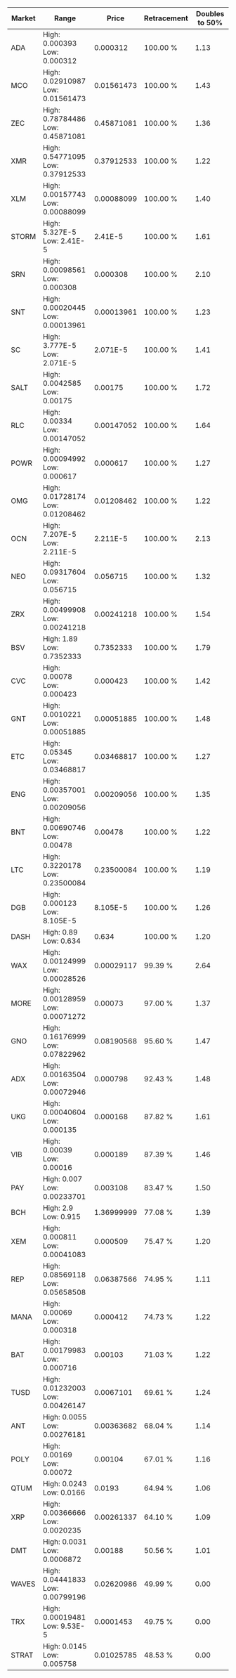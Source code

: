 | Market | Range | Price| Retracement | Doubles to 50% |
| --- | --- | --- | --- | --- |
| ADA | High: 0.000393<br />Low: 0.000312 | 0.000312 | 100.00 % | 1.13 |
| MCO | High: 0.02910987<br />Low: 0.01561473 | 0.01561473 | 100.00 % | 1.43 |
| ZEC | High: 0.78784486<br />Low: 0.45871081 | 0.45871081 | 100.00 % | 1.36 |
| XMR | High: 0.54771095<br />Low: 0.37912533 | 0.37912533 | 100.00 % | 1.22 |
| XLM | High: 0.00157743<br />Low: 0.00088099 | 0.00088099 | 100.00 % | 1.40 |
| STORM | High: 5.327E-5<br />Low: 2.41E-5 | 2.41E-5 | 100.00 % | 1.61 |
| SRN | High: 0.00098561<br />Low: 0.000308 | 0.000308 | 100.00 % | 2.10 |
| SNT | High: 0.00020445<br />Low: 0.00013961 | 0.00013961 | 100.00 % | 1.23 |
| SC | High: 3.777E-5<br />Low: 2.071E-5 | 2.071E-5 | 100.00 % | 1.41 |
| SALT | High: 0.0042585<br />Low: 0.00175 | 0.00175 | 100.00 % | 1.72 |
| RLC | High: 0.00334<br />Low: 0.00147052 | 0.00147052 | 100.00 % | 1.64 |
| POWR | High: 0.00094992<br />Low: 0.000617 | 0.000617 | 100.00 % | 1.27 |
| OMG | High: 0.01728174<br />Low: 0.01208462 | 0.01208462 | 100.00 % | 1.22 |
| OCN | High: 7.207E-5<br />Low: 2.211E-5 | 2.211E-5 | 100.00 % | 2.13 |
| NEO | High: 0.09317604<br />Low: 0.056715 | 0.056715 | 100.00 % | 1.32 |
| ZRX | High: 0.00499908<br />Low: 0.00241218 | 0.00241218 | 100.00 % | 1.54 |
| BSV | High: 1.89<br />Low: 0.7352333 | 0.7352333 | 100.00 % | 1.79 |
| CVC | High: 0.00078<br />Low: 0.000423 | 0.000423 | 100.00 % | 1.42 |
| GNT | High: 0.0010221<br />Low: 0.00051885 | 0.00051885 | 100.00 % | 1.48 |
| ETC | High: 0.05345<br />Low: 0.03468817 | 0.03468817 | 100.00 % | 1.27 |
| ENG | High: 0.00357001<br />Low: 0.00209056 | 0.00209056 | 100.00 % | 1.35 |
| BNT | High: 0.00690746<br />Low: 0.00478 | 0.00478 | 100.00 % | 1.22 |
| LTC | High: 0.3220178<br />Low: 0.23500084 | 0.23500084 | 100.00 % | 1.19 |
| DGB | High: 0.000123<br />Low: 8.105E-5 | 8.105E-5 | 100.00 % | 1.26 |
| DASH | High: 0.89<br />Low: 0.634 | 0.634 | 100.00 % | 1.20 |
| WAX | High: 0.00124999<br />Low: 0.00028526 | 0.00029117 | 99.39 % | 2.64 |
| MORE | High: 0.00128959<br />Low: 0.00071272 | 0.00073 | 97.00 % | 1.37 |
| GNO | High: 0.16176999<br />Low: 0.07822962 | 0.08190568 | 95.60 % | 1.47 |
| ADX | High: 0.00163504<br />Low: 0.00072946 | 0.000798 | 92.43 % | 1.48 |
| UKG | High: 0.00040604<br />Low: 0.000135 | 0.000168 | 87.82 % | 1.61 |
| VIB | High: 0.00039<br />Low: 0.00016 | 0.000189 | 87.39 % | 1.46 |
| PAY | High: 0.007<br />Low: 0.00233701 | 0.003108 | 83.47 % | 1.50 |
| BCH | High: 2.9<br />Low: 0.915 | 1.36999999 | 77.08 % | 1.39 |
| XEM | High: 0.000811<br />Low: 0.00041083 | 0.000509 | 75.47 % | 1.20 |
| REP | High: 0.08569118<br />Low: 0.05658508 | 0.06387566 | 74.95 % | 1.11 |
| MANA | High: 0.00069<br />Low: 0.000318 | 0.000412 | 74.73 % | 1.22 |
| BAT | High: 0.00179983<br />Low: 0.000716 | 0.00103 | 71.03 % | 1.22 |
| TUSD | High: 0.01232003<br />Low: 0.00426147 | 0.0067101 | 69.61 % | 1.24 |
| ANT | High: 0.0055<br />Low: 0.00276181 | 0.00363682 | 68.04 % | 1.14 |
| POLY | High: 0.00169<br />Low: 0.00072 | 0.00104 | 67.01 % | 1.16 |
| QTUM | High: 0.0243<br />Low: 0.0166 | 0.0193 | 64.94 % | 1.06 |
| XRP | High: 0.00366666<br />Low: 0.0020235 | 0.00261337 | 64.10 % | 1.09 |
| DMT | High: 0.0031<br />Low: 0.0006872 | 0.00188 | 50.56 % | 1.01 |
| WAVES | High: 0.04441833<br />Low: 0.00799196 | 0.02620986 | 49.99 % | 0.00 |
| TRX | High: 0.00019481<br />Low: 9.53E-5 | 0.0001453 | 49.75 % | 0.00 |
| STRAT | High: 0.0145<br />Low: 0.005758 | 0.01025785 | 48.53 % | 0.00 |
